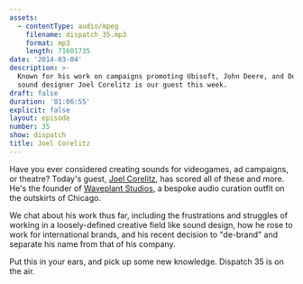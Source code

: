 ```yaml
---
assets:
  - contentType: audio/mpeg
    filename: dispatch_35.mp3
    format: mp3
    length: 71601735
date: '2014-03-04'
description: >-
  Known for his work on campaigns promoting Ubisoft, John Deere, and Dodge,
  sound designer Joel Corelitz is our guest this week.
draft: false
duration: '01:06:55'
explicit: false
layout: episode
number: 35
show: dispatch
title: Joel Corelitz
---
```

Have you ever considered creating sounds for videogames, ad campaigns, or theatre? Today's guest, [Joel Corelitz](http://joelcorelitz.com), has scored all of these and more. He's the founder of [Waveplant Studios](http://waveplantstudios.com), a bespoke audio curation outfit on the outskirts of Chicago.

We chat about his work thus far, including the frustrations and struggles of working in a loosely-defined creative field like sound design, how he rose to work for international brands, and his recent decision to "de-brand" and separate his name from that of his company.

Put this in your ears, and pick up some new knowledge. Dispatch 35 is on the air.
